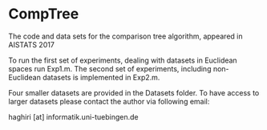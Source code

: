 # CompTree
The code and data sets for the comparison tree algorithm, appeared in AISTATS 2017

To run the first set of experiments, dealing with datasets in Euclidean spaces run Exp1.m. The second set of experiments, including non-Euclidean datasets is implemented in Exp2.m.

Four smaller datasets are provided in the Datasets folder. To have access to larger datasets please contact the author via following email:

haghiri [at] informatik.uni-tuebingen.de



